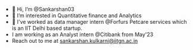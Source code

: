 - 👋 Hi, I’m @Sankarshan03
- 👀 I’m interested in Quantitative finance and Analytics
- 🌱 I've worked as data manager intern @Forfurs Petcare services which is an IIT Delhi based startup.
- I am working as an Analyst intern @Citibank from May'23
- Reach out to me at sankarshan.kulkarni@iitgn.ac.in 

<!---
Sankarshan03/Sankarshan03 is a ✨ special ✨ repository because its `README.md` (this file) appears on your GitHub profile.
You can click the Preview link to take a look at your changes.
--->
